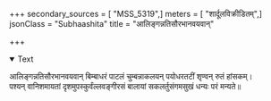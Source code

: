 +++
secondary_sources = [ "MSS_5319",]
meters = [ "शार्दूलविक्रीडितम्",]
jsonClass = "Subhaashita"
title = "आलिङ्गन्नतिसौरभानवयवान्"

+++

<details open><summary>Text</summary>

आलिङ्गन्नतिसौरभानवयवान् बिम्बाधरं पाटलं चुम्बन्नाकलयन् पयोधरतटीं शृण्वन् रुतं हांसकम्।  
पश्यन् वानिशमायतां दृशमुपस्कुर्वंल्लवङ्गीरसं बालायां सकलर्तुसंगमसुखं धन्यः परं मन्यते॥
</details>
